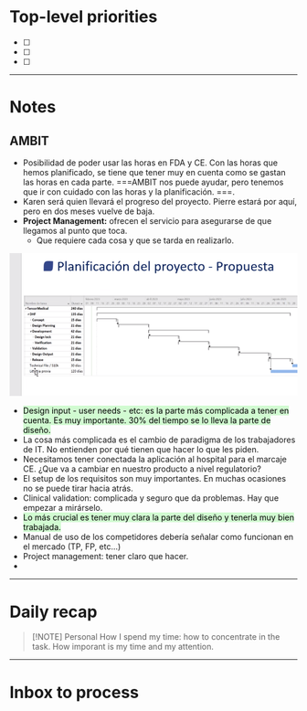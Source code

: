 # Top-level priorities
- [ ] 
- [ ] 
- [ ] 


---
# Notes

## AMBIT
- Posibilidad de poder usar las horas en FDA y CE. Con las horas que hemos planificado, se tiene que tener muy en cuenta como se gastan las horas en cada parte.  ===AMBIT nos puede ayudar, pero tenemos que ir con cuidado con las horas y la planificación. ===. 
- Karen será quien llevará el progreso del proyecto. Pierre estará por aquí, pero en dos meses vuelve de baja. 
- **Project Management:** ofrecen el servicio para asegurarse de que llegamos al punto que toca. 
	- Que requiere cada cosa y que se tarda en realizarlo. 

![](../media/Pasted%20image%2020230208165712.png)
* <mark style="background: #BBFABBA6;"> Design input - user needs - etc: es la parte más complicada a tener en cuenta. Es muy importante. 30% del tiempo se lo lleva la parte de diseño. </mark>
* La cosa más complicada es el cambio de paradigma de los trabajadores de IT. No entienden por qué tienen que hacer lo que les piden. 
* Necesitamos tener conectada la aplicación al hospital para el marcaje CE.  ¿Que va a cambiar en nuestro producto a nivel regulatorio? 
* El setup de los requisitos son muy importantes. En muchas ocasiones no se puede tirar hacia atrás. 
* Clinical validation: complicada y seguro que da problemas. Hay que empezar a mirárselo. 
* <mark style="background: #BBFABBA6;">Lo más crucial es tener muy clara la parte del diseño y tenerla muy bien trabajada. </mark>
* Manual de uso de los competidores debería señalar como funcionan en el mercado (TP, FP, etc...)
* Project management: tener claro que hacer. 
* 














--- 
# Daily recap


> [!NOTE] Personal
> How I spend my time: how to concentrate in the task. How imporant is my time and my attention.






--- 
# Inbox to process


